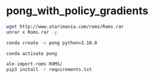 # pong_with_policy_gradients


``` bash
wget http://www.atarimania.com/roms/Roms.rar
unrar x Roms.rar -y
```


```bash
conda create -n pong python=3.10.0

conda activate pong

ale-import-roms ROMS/
pip3 install -r requirements.txt
```
